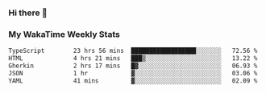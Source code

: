 ### Hi there 👋

<!--
**royschrauwen/royschrauwen** is a ✨ _special_ ✨ repository because its `README.md` (this file) appears on your GitHub profile.

Here are some ideas to get you started:

- 🔭 I’m currently working on ...
- 🌱 I’m currently learning ...
- 👯 I’m looking to collaborate on ...
- 🤔 I’m looking for help with ...
- 💬 Ask me about ...
- 📫 How to reach me: ...
- 😄 Pronouns: ...
- ⚡ Fun fact: ...
-->


### My WakaTime Weekly Stats
<!--START_SECTION:waka-->

```txt
TypeScript        23 hrs 56 mins  ██████████████████░░░░░░░   72.56 %
HTML              4 hrs 21 mins   ███▒░░░░░░░░░░░░░░░░░░░░░   13.22 %
Gherkin           2 hrs 17 mins   █▓░░░░░░░░░░░░░░░░░░░░░░░   06.93 %
JSON              1 hr            ▓░░░░░░░░░░░░░░░░░░░░░░░░   03.06 %
YAML              41 mins         ▓░░░░░░░░░░░░░░░░░░░░░░░░   02.09 %
```

<!--END_SECTION:waka-->
